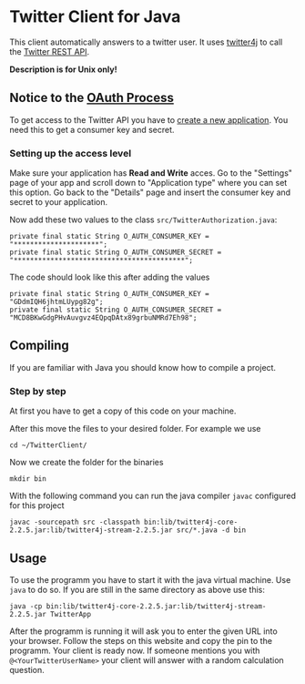 Twitter Client for Java
=============

This client automatically answers to a twitter user.
It uses [twitter4j](https://github.com/yusuke/twitter4j) to call the [Twitter REST API](https://dev.twitter.com/docs/api).

**Description is for Unix only!**

Notice to the [OAuth Process](https://dev.twitter.com/docs/auth/oauth)
-------

To get access to the Twitter API you have to [create a new application](https://dev.twitter.com/apps/new). You need this to get a consumer key and secret.

### Setting up the access level

Make sure your application has **Read and Write** acces. Go to the "Settings" page of your app and scroll down to "Application type" where you can set this option.
Go back to the "Details" page and insert the consumer key and secret to your application.

Now add these two values to the class `src/TwitterAuthorization.java`:

    private final static String O_AUTH_CONSUMER_KEY = "*********************";
    private final static String O_AUTH_CONSUMER_SECRET = "******************************************";

The code should look like this after adding the values

    private final static String O_AUTH_CONSUMER_KEY = "GDdmIQH6jhtmLUypg82g";
    private final static String O_AUTH_CONSUMER_SECRET = "MCD8BKwGdgPHvAuvgvz4EQpqDAtx89grbuNMRd7Eh98";


Compiling
-------

If you are familiar with Java you should know how to compile a project.

### Step by step

At first you have to get a copy of this code on your machine. 

After this move the files to your desired folder. For example we use

    cd ~/TwitterClient/

Now we create the folder for the binaries

    mkdir bin

With the following command you can run the java compiler `javac` configured 
for this project

    javac -sourcepath src -classpath bin:lib/twitter4j-core-2.2.5.jar:lib/twitter4j-stream-2.2.5.jar src/*.java -d bin

Usage
-------

To use the programm you have to start it with the java virtual machine. Use `java` to do so.
If you are still in the same directory as above use this:

    java -cp bin:lib/twitter4j-core-2.2.5.jar:lib/twitter4j-stream-2.2.5.jar TwitterApp

After the programm is running it will ask you to enter the given URL into your browser. Follow the steps on this website and copy the pin to the programm.
Your client is ready now. If someone mentions you with `@<YourTwitterUserName>` your client will answer with a random calculation question.
